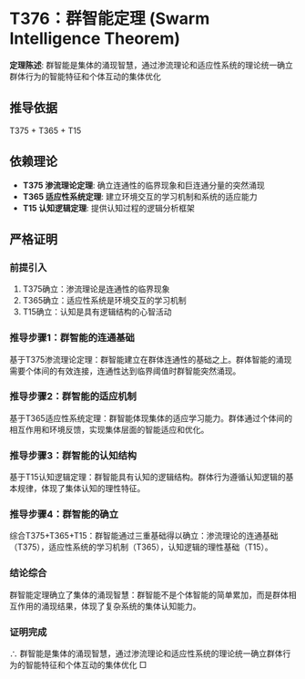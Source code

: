 # T376：群智能定理 (Swarm Intelligence Theorem)

**定理陈述**: 群智能是集体的涌现智慧，通过渗流理论和适应性系统的理论统一确立群体行为的智能特征和个体互动的集体优化

## 推导依据
T375 + T365 + T15

## 依赖理论
- **T375 渗流理论定理**: 确立连通性的临界现象和巨连通分量的突然涌现
- **T365 适应性系统定理**: 建立环境交互的学习机制和系统的适应能力
- **T15 认知逻辑定理**: 提供认知过程的逻辑分析框架

## 严格证明

### 前提引入
1. T375确立：渗流理论是连通性的临界现象
2. T365确立：适应性系统是环境交互的学习机制
3. T15确立：认知是具有逻辑结构的心智活动

### 推导步骤1：群智能的连通基础
基于T375渗流理论定理：群智能建立在群体连通性的基础之上。群体智能的涌现需要个体间的有效连接，连通性达到临界阈值时群智能突然涌现。

### 推导步骤2：群智能的适应机制
基于T365适应性系统定理：群智能体现集体的适应学习能力。群体通过个体间的相互作用和环境反馈，实现集体层面的智能适应和优化。

### 推导步骤3：群智能的认知结构
基于T15认知逻辑定理：群智能具有认知的逻辑结构。群体行为遵循认知逻辑的基本规律，体现了集体认知的理性特征。

### 推导步骤4：群智能的确立
综合T375+T365+T15：群智能通过三重基础得以确立：渗流理论的连通基础（T375），适应性系统的学习机制（T365），认知逻辑的理性基础（T15）。

### 结论综合
群智能定理确立了集体的涌现智慧：群智能不是个体智能的简单累加，而是群体相互作用的涌现结果，体现了复杂系统的集体认知能力。

### 证明完成
∴ 群智能是集体的涌现智慧，通过渗流理论和适应性系统的理论统一确立群体行为的智能特征和个体互动的集体优化 □